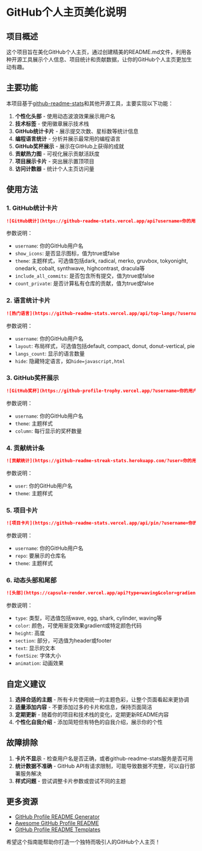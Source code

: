# GitHub个人主页美化说明

## 项目概述

这个项目旨在美化GitHub个人主页，通过创建精美的README.md文件，利用各种开源工具展示个人信息、项目统计和贡献数据，让你的GitHub个人主页更加生动有趣。

## 主要功能

本项目基于[github-readme-stats](https://github.com/anuraghazra/github-readme-stats)和其他开源工具，主要实现以下功能：

1. **个性化头部** - 使用动态波浪效果展示用户名
2. **技术标签** - 使用徽章展示技术栈
3. **GitHub统计卡片** - 展示提交次数、星标数等统计信息
4. **编程语言统计** - 分析并展示最常用的编程语言
5. **GitHub奖杯展示** - 展示在GitHub上获得的成就
6. **贡献热力图** - 可视化展示贡献活跃度
7. **项目展示卡片** - 突出展示置顶项目
8. **访问计数器** - 统计个人主页访问量

## 使用方法

### 1. GitHub统计卡片

```markdown
![GitHub统计](https://github-readme-stats.vercel.app/api?username=你的用户名&show_icons=true&theme=主题名称)
```

参数说明：
- `username`: 你的GitHub用户名
- `show_icons`: 是否显示图标，值为true或false
- `theme`: 主题样式，可选值包括dark, radical, merko, gruvbox, tokyonight, onedark, cobalt, synthwave, highcontrast, dracula等
- `include_all_commits`: 是否包含所有提交，值为true或false
- `count_private`: 是否计算私有仓库的贡献，值为true或false

### 2. 语言统计卡片

```markdown
![热门语言](https://github-readme-stats.vercel.app/api/top-langs/?username=你的用户名&layout=compact&theme=主题名称)
```

参数说明：
- `username`: 你的GitHub用户名
- `layout`: 布局样式，可选值包括default, compact, donut, donut-vertical, pie
- `langs_count`: 显示的语言数量
- `hide`: 隐藏特定语言，如`hide=javascript,html`

### 3. GitHub奖杯展示

```markdown
![GitHub奖杯](https://github-profile-trophy.vercel.app/?username=你的用户名&theme=主题名称&column=7)
```

参数说明：
- `username`: 你的GitHub用户名
- `theme`: 主题样式
- `column`: 每行显示的奖杯数量

### 4. 贡献统计条

```markdown
![贡献统计](https://github-readme-streak-stats.herokuapp.com/?user=你的用户名&theme=主题名称)
```

参数说明：
- `user`: 你的GitHub用户名
- `theme`: 主题样式

### 5. 项目卡片

```markdown
![项目卡片](https://github-readme-stats.vercel.app/api/pin/?username=你的用户名&repo=仓库名&theme=主题名称)
```

参数说明：
- `username`: 你的GitHub用户名
- `repo`: 要展示的仓库名
- `theme`: 主题样式

### 6. 动态头部和尾部

```markdown
![头部](https://capsule-render.vercel.app/api?type=waving&color=gradient&height=200&section=header&text=用户名&fontSize=70&animation=fadeIn)
```

参数说明：
- `type`: 类型，可选值包括wave, egg, shark, cylinder, waving等
- `color`: 颜色，可使用渐变效果gradient或特定颜色代码
- `height`: 高度
- `section`: 部分，可选值为header或footer
- `text`: 显示的文本
- `fontSize`: 字体大小
- `animation`: 动画效果

## 自定义建议

1. **选择合适的主题** - 所有卡片使用统一的主题色彩，让整个页面看起来更协调
2. **适量添加内容** - 不要添加过多的卡片和信息，保持页面简洁
3. **定期更新** - 随着你的项目和技术栈的变化，定期更新README内容
4. **个性化自我介绍** - 添加简短但有特色的自我介绍，展示你的个性

## 故障排除

1. **卡片不显示** - 检查用户名是否正确，或者github-readme-stats服务是否可用
2. **统计数据不准确** - GitHub API有请求限制，可能导致数据不完整，可以自行部署服务解决
3. **样式问题** - 尝试调整卡片参数或尝试不同的主题

## 更多资源

- [GitHub Profile README Generator](https://rahuldkjain.github.io/gh-profile-readme-generator/)
- [Awesome GitHub Profile README](https://github.com/abhisheknaiidu/awesome-github-profile-readme)
- [GitHub Profile README Templates](https://github.com/kautukkundan/Awesome-Profile-README-templates)

希望这个指南能帮助你打造一个独特而吸引人的GitHub个人主页！ 